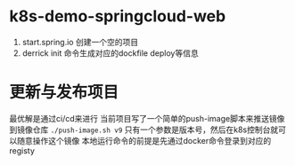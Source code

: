 # k8s-demo-springcloud-web

1. start.spring.io 创建一个空的项目
2. derrick init 命令生成对应的dockfile deploy等信息

# 更新与发布项目

最优解是通过ci/cd来进行
当前项目写了一个简单的push-image脚本来推送镜像到镜像仓库
`./push-image.sh v9`
只有一个参数是版本号，然后在k8s控制台就可以随意操作这个镜像
本地运行命令的前提是先通过docker命令登录到对应的registy
